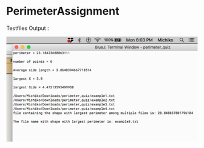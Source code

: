# PerimeterAssignment
Testfiles Output :

![Image description](https://github.com/michikofeehan/PerimeterAssignment/blob/master/Perimeter_Assignment_Output.png)
